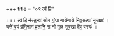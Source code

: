 +++
title = "०९ त्वं हि"

+++
त्वं हि न॑स्त॒न्वः॑ सोम गो॒पा गात्रे॑गात्रे निष॒सत्था॑ नृ॒चक्षाः॑ ।  
यत्ते॑ व॒यं प्र॑मि॒नाम॑ व्र॒तानि॒ स नो॑ मृळ सुष॒खा दे॑व॒ वस्यः॑ ॥
